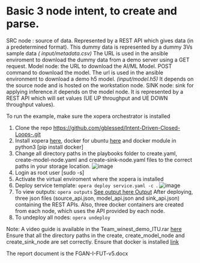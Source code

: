 # Basic 3 node intent, to create and parse.

SRC node : source of data. Represented by a REST API which gives data (in a predetermined format). This dummy data is represented by a dummy 3Vs sample data *(
input/metadata.csv)* The URL is used in the ansible enviroment to download the dummy data from a demo server using a GET  request.
Model node: the URL to download the AI/ML Model. POST command to download the model. The url is used in the ansible environment to download a demo h5 model. *(input/model.h5)* It depends on the source node and is hosted on the workstation node.
SINK node: sink for applying inference.it depends on the model node. It is represented by a REST API which will set values (UE UP throughput and UE DOWN throughput values).  


To run the example, make sure the xopera orchestrator is installed
1. 	Clone the repo https://github.com/gblessed/Intent-Driven-Closed-Loops-.git
2.	Install xopera [here](https://github.com/xlab-si/xopera-opera), docker for ubuntu [here](https://docs.docker.com/engine/install/ubuntu/) and docker module in python3 [pip install docker]
3. Change all directory paths in the playbooks folder to create.yaml, create-model-node.yaml and create-sink-node.yaml files to the correct paths in your storage location. ![image](https://user-images.githubusercontent.com/53085242/139949917-33738cab-e6b4-46ca-ab77-6fdb17d088a3.png)
4. Login as root user [sudo -s]
5.  Activate the virtual enviroment where the xopera is installed
6.  Deploy service template: <code>opera deploy service.yaml -c </code>. ![image](https://user-images.githubusercontent.com/53085242/139952222-5f69b66d-eaee-4d0e-a943-ca51081f27af.png)
8. To view outputs: <code>opera outputs</code> [See output here Output](https://drive.google.com/file/d/1n8_WjGckx6LRncqKeWghUKhfAE75qfw6/view?usp=sharing) After deploying, three json files (source_api.json, model_api.json and sink_api.json)  containing the REST APIs. Also, three docker containers are created from each node, which uses the API provided by each node.
9. To undeploy all nodes: <code>opera undeploy</code>

Note:
  A video guide is available in the Team_winest_demo_ITU.rar [here](https://github.com/gblessed/Intent-Driven-Closed-Loops-/blob/main/basic_three_node/Team_winest_demo_ITU.rar)
  Ensure that all the directory paths in the create, create_model_node and create_sink_node are set correctly. 
  Ensure that docker is installed [link](https://docs.docker.com/engine/install/ubuntu/)
  
  The report document is the FGAN-I-FUT-v5.docx
  

